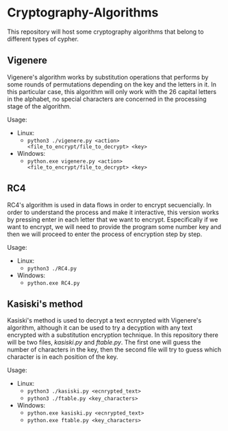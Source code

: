 # Cryptography-Algorithms

This repository will host some cryptography algorithms that belong to different types of cypher.

## Vigenere

Vigenere's algorithm works by substitution operations that performs by some rounds of permutations depending on the key and the letters in it. In this particular case, this algorithm will only work with the 26 capital letters in the alphabet, no special characters are concerned in the processing stage of the algorithm.

Usage:
- Linux:
  - ``python3 ./vigenere.py <action> <file_to_encrypt/file_to_decrypt> <key>``
- Windows:
  - ``python.exe vigenere.py <action> <file_to_encrypt/file_to_decrypt> <key>``

## RC4 

RC4's algorithm is used in data flows in order to encrypt secuencially. In order to understand the process and make it interactive, this version works by pressing enter in each letter that we want to encrypt.
Especifically if we want to encrypt, we will need to provide the program some number key and then we will proceed to enter the process of encryption step by step.

Usage:
- Linux:
  - ``python3 ./RC4.py ``
- Windows:
  - ``python.exe RC4.py``

## Kasiski's method

Kasiski's method is used to decrypt a text ecnrypted with Vigenere's algorithm, although it can be used to try a decyption with any text encrypted with a substitution encryption technique.
In this repository there will be two files, *kasiski.py* and *ftable.py*. The first one will guess the number of characters in the key, then the second file will try to guess which character is in each position of the key.

Usage:
- Linux:
  - ``python3 ./kasiski.py <ecnrypted_text>``
  - ``python3 ./ftable.py <key_characters>`` 
- Windows:
  - ``python.exe kasiski.py <ecnrypted_text>``
  - ``python.exe ftable.py <key_characters>``
